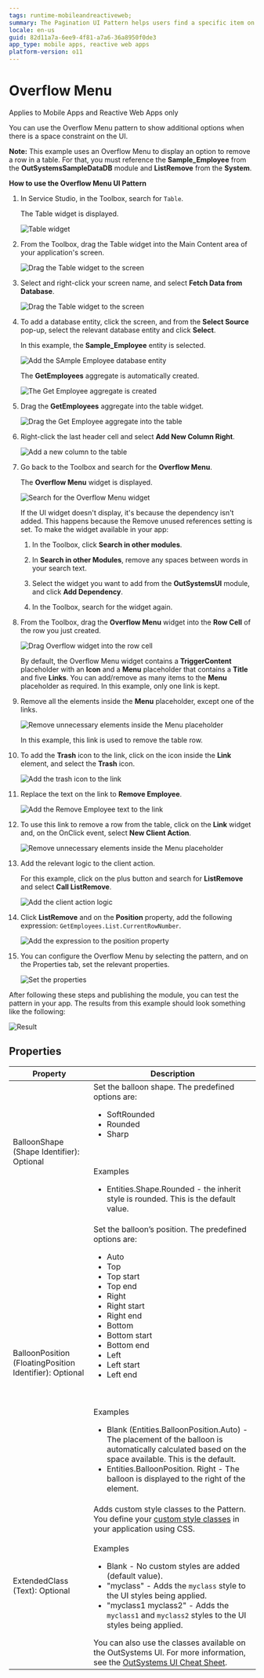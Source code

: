 ```yaml
---
tags: runtime-mobileandreactiveweb;  
summary: The Pagination UI Pattern helps users find a specific item on long listings.
locale: en-us
guid: 82d11a7a-6ee9-4f81-a7a6-36a8950f0de3
app_type: mobile apps, reactive web apps
platform-version: o11
---
```


# Overflow Menu

<div class="info" markdown="1">

Applies to Mobile Apps and Reactive Web Apps only

</div>

You can use the Overflow Menu pattern to show additional options when there is a space constraint on the UI.

**Note:** This example uses an Overflow Menu to display an option to remove a row in a table. For that, you must reference the **Sample_Employee** from the **OutSystemsSampleDataDB** module and **ListRemove** from the **System**.

**How to use the Overflow Menu UI Pattern**

1. In Service Studio, in the Toolbox, search for `Table`.

    The Table widget is displayed.

    ![Table widget](<images/overflow-table-widget-ss.png>)

1. From the Toolbox, drag the Table widget into the Main Content area of your application's screen.

    ![Drag the Table widget to the screen](<images/overflow-drag-widget-ss.png>)

1. Select and right-click your screen name, and select **Fetch Data from Database**.

    ![Drag the Table widget to the screen](<images/overflow-fetchdata-ss.png>)

1. To add a database entity, click the screen, and from the **Select Source** pop-up, select the relevant database entity and click **Select**.

    In this example, the **Sample_Employee** entity is selected.

    ![Add the SAmple Employee database entity](<images/overflow-sampleemployee-ss.png>)

    The **GetEmployees** aggregate is automatically created.

    ![The Get Employee aggregate is created](<images/overflow-getemployees-ss.png>)

1. Drag the **GetEmployees** aggregate into the table widget.

    ![Drag the Get Employee aggregate into the table](<images/overflow-dragaggregate-ss.png>)

1. Right-click the last header cell and select **Add New Column Right**.

    ![Add a new column to the table](<images/overflow-dragaggregate-ss.png>)

1. Go back to the Toolbox and search for the **Overflow Menu**.

    The **Overflow Menu** widget is displayed.

    ![Search for the Overflow Menu widget](<images/overflow-overflowwidget-ss.png>)

    If the UI widget doesn't display, it's because the dependency isn't added. This happens because the Remove unused references setting is set. To make the widget available in your app:

    1. In the Toolbox, click **Search in other modules**.

    1. In **Search in other Modules**, remove any spaces between words in your search text.
    
    1. Select the widget you want to add from the **OutSystemsUI** module, and click **Add Dependency**. 
    
    1. In the Toolbox, search for the widget again.

1. From the Toolbox, drag the **Overflow Menu** widget into the **Row Cell** of the row you just created.

    ![Drag Overflow widget into the row cell](<images/overflow-dragoverflow-ss.png>)

    By default, the Overflow Menu widget contains a **TriggerContent** placeholder with an **Icon** and a **Menu** placeholder that contains a **Title** and five **Links**. You can add/remove as many items to the **Menu** placeholder as required. In this example, only one link is kept.

1. Remove all the elements inside the **Menu** placeholder, except one of the links.

    ![Remove unnecessary  elements inside the Menu placeholder](<images/overflow-navigation-ss.png>)

    In this example, this link is used to remove the table row.

1. To add the **Trash** icon to the link, click on the icon inside the **Link** element, and select the **Trash** icon. 

    ![Add the trash icon to the link](<images/overflow-trash-ss.png>)

1. Replace the text on the link to **Remove Employee**. 

    ![Add the Remove Employee text to the link](<images/overflow-removeemployee-ss.png>)

1. To use this link to remove a row from the table, click on the **Link** widget and, on the OnClick event, select **New Client Action**.

    ![Remove unnecessary  elements inside the Menu placeholder](<images/overflow-clientaction-ss.png>)

1. Add the relevant logic to the client action.

    For this example, click on the plus button and search for **ListRemove** and select **Call ListRemove**.

    ![Add the client action logic](<images/overflow-logic-ss.png>)

1. Click **ListRemove** and on the **Position** property, add the following expression: ``GetEmployees.List.CurrentRowNumber``.

    ![Add the expression to the position property](<images/overflow-removelist-ss.png>)

1. You can configure the Overflow Menu by selecting the pattern, and on the Properties tab, set the relevant properties.

    ![Set the properties](<images/overflow-properties-ss.png>)

After following these steps and publishing the module, you can test the pattern in your app.  The results from this example should look something like the following:

![Result](<images/overflow-result.png>)
## Properties

| Property| Description |
|---|---|
|BalloonShape (Shape Identifier): Optional|Set the balloon shape. The predefined options are: <ul><li>SoftRounded</li><li>Rounded</li><li>Sharp</li></ul><br/><br/>Examples<ul><li>Entities.Shape.Rounded - the inherit style is rounded. This is the default value.</li></ul>|
|BalloonPosition (FloatingPosition Identifier): Optional|Set the balloon’s position. The predefined options are:<ul><li>Auto</li><li>Top</li><li>Top start</li><li>Top end</li><li>Right</li><li>Right start</li><li>Right end</li><li>Bottom</li><li>Bottom start</li><li>Bottom end</li><li>Left</li><li>Left start</li><li>Left end</li></ul><br/><br/>Examples <ul><li>Blank (Entities.BalloonPosition.Auto) - The placement of the balloon is automatically calculated based on the space available. This is the default.</li><li>Entities.BalloonPosition. Right - The balloon is displayed to the right of the element.</li></ul>|
|ExtendedClass (Text): Optional| Adds custom style classes to the Pattern. You define your [custom style classes](../../../../../develop/ui/look-feel/css.md) in your application using CSS.<br/><br/>Examples <ul><li>Blank - No custom styles are added (default value).</li><li>"myclass" - Adds the ``myclass`` style to the UI styles being applied.</li><li>"myclass1 myclass2" - Adds the ``myclass1`` and ``myclass2`` styles to the UI styles being applied.</li></ul>You can also use the classes available on the OutSystems UI. For more information, see the [OutSystems UI Cheat Sheet](https://outsystemsui.outsystems.com/OutSystemsUIWebsite/CheatSheet). |
